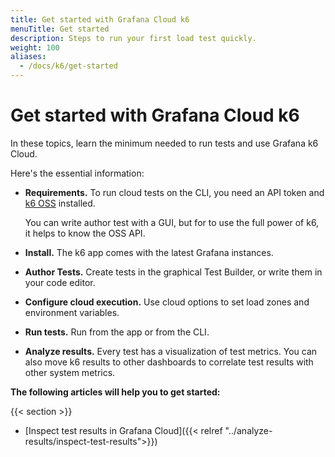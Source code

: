 ```yaml
---
title: Get started with Grafana Cloud k6
menuTitle: Get started
description: Steps to run your first load test quickly.
weight: 100
aliases:
  - /docs/k6/get-started
---
```


# Get started with Grafana Cloud k6

In these topics, learn the minimum needed to run tests and use Grafana k6 Cloud.

Here's the essential information:

- **Requirements.** To run cloud tests on the CLI, you need an API token and [k6 OSS](https://k6.io/docs/) installed.

   You can write author test with a GUI, but for to use the full power of k6, it helps to know the OSS API.
- **Install.** The k6 app comes with the latest Grafana instances.
- **Author Tests.** Create tests in the graphical Test Builder, or write them in your code editor.
- **Configure cloud execution.** Use cloud options to set load zones and environment variables.
- **Run tests.** Run from the app or from the CLI.
- **Analyze results.** Every test has a visualization of test metrics. You can also move k6 results to other dashboards to correlate test results with other system metrics.

**The following articles will help you to get started:**

{{< section >}}
- [Inspect test results in Grafana Cloud]({{< relref "../analyze-results/inspect-test-results">}})


